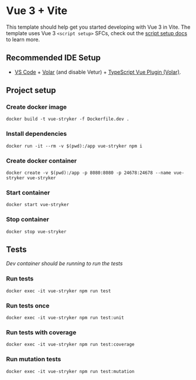 # Vue 3 + Vite

This template should help get you started developing with Vue 3 in Vite. The template uses Vue 3 `<script setup>` SFCs, check out the [script setup docs](https://v3.vuejs.org/api/sfc-script-setup.html#sfc-script-setup) to learn more.

## Recommended IDE Setup

- [VS Code](https://code.visualstudio.com/) + [Volar](https://marketplace.visualstudio.com/items?itemName=Vue.volar) (and disable Vetur) + [TypeScript Vue Plugin (Volar)](https://marketplace.visualstudio.com/items?itemName=Vue.vscode-typescript-vue-plugin).

## Project setup

### Create docker image
```
docker build -t vue-stryker -f Dockerfile.dev .
```

### Install dependencies
```
docker run -it --rm -v $(pwd):/app vue-stryker npm i
```

### Create docker container
```
docker create -v $(pwd):/app -p 8080:8080 -p 24678:24678 --name vue-stryker vue-stryker
```

### Start container
```
docker start vue-stryker
```

### Stop container
```
docker stop vue-stryker
```

## Tests

_Dev container should be running to run the tests_

### Run tests
```
docker exec -it vue-stryker npm run test
```

### Run tests once
```
docker exec -it vue-stryker npm run test:unit
```

### Run tests with coverage
```
docker exec -it vue-stryker npm run test:coverage
```

### Run mutation tests
```
docker exec -it vue-stryker npm run test:mutation
```
